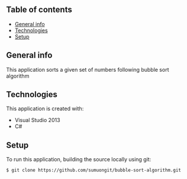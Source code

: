 ## Table of contents
* [General info](#general-info)
* [Technologies](#technologies)
* [Setup](#setup)

## General info
This application sorts a given set of numbers following bubble sort algorithm
	
## Technologies
This application is created with:
* Visual Studio 2013
* C# 
	
## Setup
To run this application, building the source locally using git:

```
$ git clone https://github.com/sumuongit/bubble-sort-algorithm.git

```
